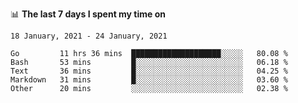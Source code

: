 <!--
### Hi there 👋

- 🤔 I was learning formal verification with Coq formally, but want to **build things** now.
- 😬 I am broadly interested in **computer systems** and **programming languages** (just a beginner 🥺).
- 🤩 (I hope I can) code for fun!

<img src="https://github-readme-stats.vercel.app/api?username=xxchan&show_icons=true&icon_color=0366d6&text_color=24292e&bg_color=ffffff&hide_title=true" />

---
-->


📊 **The last 7 days I spent my time on** 

<!--START_SECTION:waka-->
```text
18 January, 2021 - 24 January, 2021

Go         11 hrs 36 mins  ████████████████████░░░░░   80.08 % 
Bash       53 mins         █░░░░░░░░░░░░░░░░░░░░░░░░   06.18 % 
Text       36 mins         █░░░░░░░░░░░░░░░░░░░░░░░░   04.25 % 
Markdown   31 mins         █░░░░░░░░░░░░░░░░░░░░░░░░   03.60 % 
Other      20 mins         ░░░░░░░░░░░░░░░░░░░░░░░░░   02.38 %
```
<!--END_SECTION:waka-->

<!--
**xxchan/xxchan** is a ✨ _special_ ✨ repository because its `README.md` (this file) appears on your GitHub profile.

Here are some ideas to get you started:

- 🔭 I’m currently working on ...
- 🌱 I’m currently learning ...
- 👯 I’m looking to collaborate on ...
- 🤔 I’m looking for help with ...
- 💬 Ask me about ...
- 📫 How to reach me: ...
- 😄 Pronouns: ...
- ⚡ Fun fact: ...
-->
